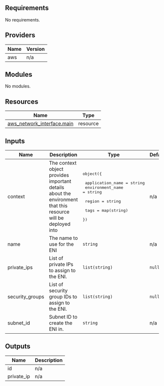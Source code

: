 [comment]: # (BEGIN_TF_DOCS)

## Requirements

No requirements.

## Providers

| Name | Version |
|------|---------|
| aws | n/a |

## Modules

No modules.

## Resources

| Name | Type |
|------|------|
| [aws_network_interface.main](https://registry.terraform.io/providers/hashicorp/aws/latest/docs/resources/network_interface) | resource |

## Inputs

| Name | Description | Type | Default | Required |
|------|-------------|------|---------|:--------:|
| context | The context object provides important details about the environment that this resource will be deployed into | <pre>object({<br><br>    application_name = string<br>    environment_name = string<br><br>    region = string<br><br>    tags = map(string)<br>  })</pre> | n/a | yes |
| name | The name to use for the ENI | `string` | n/a | yes |
| private\_ips | List of private IPs to assign to the ENI. | `list(string)` | `null` | no |
| security\_groups | List of security group IDs to assign to the ENI. | `list(string)` | `null` | no |
| subnet\_id | Subnet ID to create the ENI in. | `string` | n/a | yes |

## Outputs

| Name | Description |
|------|-------------|
| id | n/a |
| private\_ip | n/a |

[comment]: # (END_TF_DOCS)